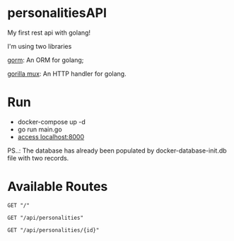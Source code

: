 # personalitiesAPI

My first rest api with golang!

I'm using two libraries

[gorm](https://gorm.io/): An ORM for golang;

[gorilla mux](https://pkg.go.dev/github.com/gorilla/mux): An HTTP handler for golang.


# Run

- docker-compose up -d
- go run main.go
- [access localhost:8000](http://localhost:8000/)

PS..: The database has already been populated by docker-database-init.db file with two records.

# Available Routes

`GET "/"`

`GET "/api/personalities"`

`GET "/api/personalities/{id}"`